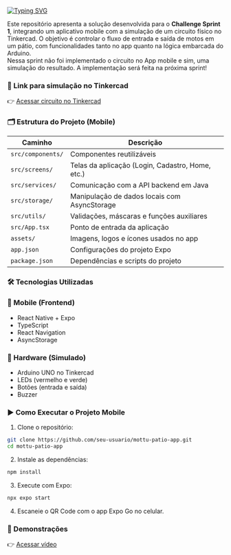 [![Typing SVG](https://readme-typing-svg.herokuapp.com/?color=3CB371&size=35&center=true&vCenter=true&width=1000&lines=+Sprint1+-+Sistema+de+pátio+com+Arduino+e+App+Mobile+)](https://git.io/typing-svg)


Este repositório apresenta a solução desenvolvida para o **Challenge Sprint 1**, integrando um aplicativo mobile com a simulação de um circuito físico no Tinkercad. O objetivo é controlar o fluxo de entrada e saída de motos em um pátio, com funcionalidades tanto no app quanto na lógica embarcada do Arduino. <br>
Nessa sprint não foi implementado o circuito no App mobile e sim, uma simulação do resultado. A implementação será feita na próxima sprint!


### 🔗 Link para simulação no Tinkercad

👉 [Acessar circuito no Tinkercad](https://www.tinkercad.com/things/dBk2te2Rpgu-challenge-sprint-1?sharecode=xzDfQHQLuNq-XuK_96t6nwzJorCGCsKm9vlqR_vDLx0)


### 🗂️ Estrutura do Projeto (Mobile)

| Caminho                    | Descrição                                            |
|---------------------------|------------------------------------------------------|
| `src/components/`         | Componentes reutilizáveis                            |
| `src/screens/`            | Telas da aplicação (Login, Cadastro, Home, etc.)     |
| `src/services/`           | Comunicação com a API backend em Java                |
| `src/storage/`            | Manipulação de dados locais com AsyncStorage         |
| `src/utils/`              | Validações, máscaras e funções auxiliares            |
| `src/App.tsx`             | Ponto de entrada da aplicação                        |
| `assets/`                 | Imagens, logos e ícones usados no app                |
| `app.json`                | Configurações do projeto Expo                        |
| `package.json`            | Dependências e scripts do projeto                    |


### 🛠️ Tecnologias Utilizadas

### 📱 Mobile (Frontend)
- React Native + Expo
- TypeScript
- React Navigation
- AsyncStorage

### 🔌 Hardware (Simulado)
- Arduino UNO no Tinkercad
- LEDs (vermelho e verde)
- Botões (entrada e saída)
- Buzzer


### ▶️ Como Executar o Projeto Mobile

1. Clone o repositório:
```bash
git clone https://github.com/seu-usuario/mottu-patio-app.git
cd mottu-patio-app
```
2. Instale as dependências:
```bash
npm install
```
3. Execute com Expo:
```bash
npx expo start
```
4. Escaneie o QR Code com o app Expo Go no celular.


### 📸 Demonstrações
👉 [Acessar vídeo]()
